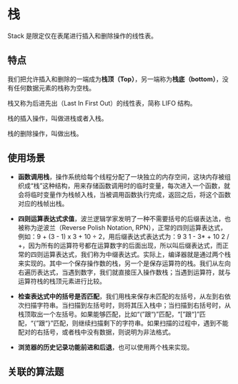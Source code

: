 # 栈
Stack 是限定仅在表尾进行插入和删除操作的线性表。
## 特点
我们把允许插入和删除的一端成为**栈顶（Top）**，另一端称为**栈底（bottom）**，没有任何数据元素的栈称为空栈。

栈又称为后进先出（Last In First Out）的线性表，简称 LIFO 结构。

栈的插入操作，叫做进栈或者入栈。

栈的删除操作，叫做出栈。

## 使用场景
- **函数调用栈**，操作系统给每个线程分配了一块独立的内存空间，这块内存被组织成“栈”这种结构，用来存储函数调用时的临时变量，每次进入一个函数，就会将临时变量作为栈帧入栈，当被调用函数执行完成，返回之后，将这个函数对应的栈帧出栈。

- **四则运算表达式求值**，波兰逻辑学家发明了一种不需要括号的后缀表达法，也被称为逆波兰（Reverse Polish Notation, RPN），正常的四则运算表达式，例如：9 + (3 - 1) x 3 + 10 ÷ 2，用后缀表达式表达式为：9 3 1 - 3* + 10 2 / +，因为所有的运算符号都在运算数字的后面出现，所以叫后缀表达式，而正常的四则运算表达式，我们称为中缀表达式。实际上，编译器就是通过两个栈来实现的。其中一个保存操作数的栈，另一个是保存运算符的栈。我们从左向右遍历表达式，当遇到数字，我们就直接压入操作数栈；当遇到运算符，就与运算符栈的栈顶元素进行比较。

- **检查表达式中的括号是否匹配**，我们用栈来保存未匹配的左括号，从左到右依次扫描字符串。当扫描到左括号时，则将其压入栈中；当扫描到右括号时，从栈顶取出一个左括号。如果能够匹配，比如“(”跟“)”匹配，“[”跟“]”匹配，“{”跟“}”匹配，则继续扫描剩下的字符串。如果扫描的过程中，遇到不能配对的右括号，或者栈中没有数据，则说明为非法格式。

- **浏览器的历史记录功能前进和后退**，也可以使用两个栈来实现。

## 关联的算法题